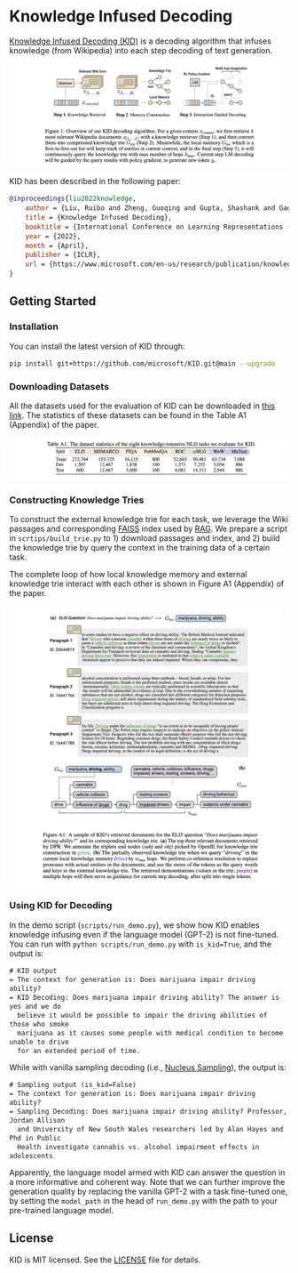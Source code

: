 # Knowledge Infused Decoding

[Knowledge Infused Decoding (KID)](https://openreview.net/forum?id=upnDJ7itech) is a decoding algorithm that infuses knowledge (from Wikipedia) into each step decoding of text generation.

![](./images/overview.png)

KID has been described in the following paper:

```bibtex
@inproceedings{liu2022knowledge,
    author = {Liu, Ruibo and Zheng, Guoqing and Gupta, Shashank and Gaonkar, Radhika and Gao, Chongyang and Vosoughi, Soroush and Shokouhi, Milad and Awadallah, Ahmed H.},
    title = {Knowledge Infused Decoding},
    booktitle = {International Conference on Learning Representations (ICLR)},
    year = {2022},
    month = {April},
    publisher = {ICLR},
    url = {https://www.microsoft.com/en-us/research/publication/knowledge-infused-decoding/},
}
```


## Getting Started

### Installation

You can install the latest version of KID through:

```bash
pip install git+https://github.com/microsoft/KID.git@main --upgrade
```

### Downloading Datasets

All the datasets used for the evaluation of KID can be downloaded in 
[this link](https://drive.google.com/drive/folders/1PDlZU7fkBQZV62UA8owEqKc142o-azmh?usp=sharing). The statistics of these datasets can be found in the Table A1 (Appendix) of the paper. 

![](./images/datasets.png)

### Constructing Knowledge Tries

To construct the external knowledge trie for each task, we leverage the Wiki passages and corresponding [FAISS](https://github.com/facebookresearch/faiss) index used by [RAG](https://huggingface.co/docs/transformers/model_doc/rag). We prepare a script in `scrtips/build_trie.py` to 1) download passages and index, and 2) build the knowledge trie by query the context in the training data of a certain task. 

The complete loop of how local knowledge memory and external knowledge trie interact with each other is shown in Figure A1 (Appendix) of the paper.

![](./images/flow.png)

### Using KID for Decoding

In the demo script (`scripts/run_demo.py`), we show how KID enables knowledge infusing even if the language model (GPT-2) is not fine-tuned. You can run with `python scripts/run_demo.py` with `is_kid=True`, and the output is:

```
# KID output
= The context for generation is: Does marijuana impair driving ability?
= KID Decoding: Does marijuana impair driving ability? The answer is yes and we do 
  believe it would be possible to impair the driving abilities of those who smoke 
  marijuana as it causes some people with medical condition to become unable to drive
  for an extended period of time.
```

While with vanilla sampling decoding (i.e., [Nucleus Sampling](https://arxiv.org/pdf/1904.09751.pdf)), the output is:

```
# Sampling output (is_kid=False)
= The context for generation is: Does marijuana impair driving ability?
= Sampling Decoding: Does marijuana impair driving ability? Professor, Jordan Allison
  and University of New South Wales researchers led by Alan Hayes and Phd in Public 
  Health investigate cannabis vs. alcohol impairment effects in adolescents
```

Apparently, the language model armed with KID can answer the question in a more informative and coherent way. Note that we can further improve the generation quality by replacing the vanilla GPT-2 with a task fine-tuned one, by setting the `model_path` in the head of `run_demo.py` with the path to your pre-trained language model.

## License
KID is MIT licensed. See the [LICENSE](./LICENSE.pdf) file for details.








